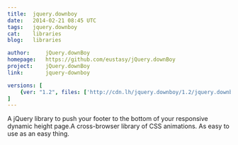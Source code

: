 ```yaml
---
title:	jquery.downboy
date:	2014-02-21 08:45 UTC
tags:	jquery.downboy
cat:	libraries
blog:	libraries

author:		jQuery.downBoy
homepage:	https://github.com/eustasy/jQuery.downBoy
project:	jQuery.downBoy
link:		jquery-downboy

versions: [
	{ver: "1.2", files: ['http://cdn.lh/jquery.downboy/1.2/jquery.downboy.auto.js', 'http://cdn.lh/jquery.downboy/1.2/jquery.downboy.auto.min.js', 'http://cdn.lh/jquery.downboy/1.2/jquery.downboy.js', 'http://cdn.lh/jquery.downboy/1.2/jquery.downboy.min.js']}
]
---
```


A jQuery library to push your footer to the bottom of your responsive dynamic height page.A cross-browser library of CSS animations. As easy to use as an easy thing.